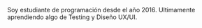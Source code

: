 Soy estudiante de programación desde el año 2016. Ultimamente aprendiendo algo de Testing y Diseño UX/UI.
